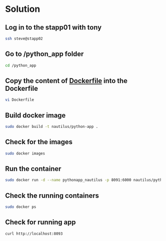 # Solution

## Log in to the stapp01 with tony

```bash
ssh steve@stapp02
```

## Go to /python_app folder

```bash
cd /python_app
```

## Copy the content of [Dockerfile](./Dockerfile) into the Dockerfile

```bash
vi Dockerfile
```

## Build docker image

```bash
sudo docker build -t nautilus/python-app .
```

## Check for the images

```bash
sudo docker images
```

## Run the container

```bash
sudo docker run -d --name pythonapp_nautilus -p 8091:6000 nautilus/python-app
```

## Check the running containers

```bash
sudo docker ps
```

## Check for running app

```bash
curl http://localhost:8093
```
